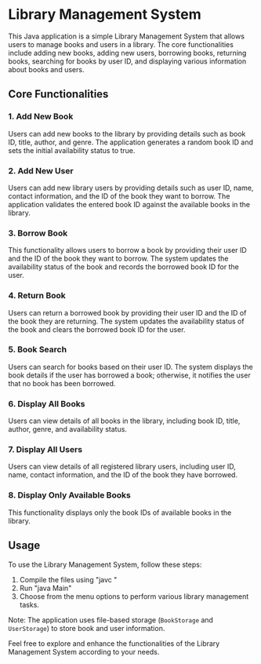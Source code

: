 # Library Management System

This Java application is a simple Library Management System that allows users to manage books and users in a library. The core functionalities include adding new books, adding new users, borrowing books, returning books, searching for books by user ID, and displaying various information about books and users.

## Core Functionalities

### 1. Add New Book
Users can add new books to the library by providing details such as book ID, title, author, and genre. The application generates a random book ID and sets the initial availability status to true.

### 2. Add New User
Users can add new library users by providing details such as user ID, name, contact information, and the ID of the book they want to borrow. The application validates the entered book ID against the available books in the library.

### 3. Borrow Book
This functionality allows users to borrow a book by providing their user ID and the ID of the book they want to borrow. The system updates the availability status of the book and records the borrowed book ID for the user.

### 4. Return Book
Users can return a borrowed book by providing their user ID and the ID of the book they are returning. The system updates the availability status of the book and clears the borrowed book ID for the user.

### 5. Book Search
Users can search for books based on their user ID. The system displays the book details if the user has borrowed a book; otherwise, it notifies the user that no book has been borrowed.

### 6. Display All Books
Users can view details of all books in the library, including book ID, title, author, genre, and availability status.

### 7. Display All Users
Users can view details of all registered library users, including user ID, name, contact information, and the ID of the book they have borrowed.

### 8. Display Only Available Books
This functionality displays only the book IDs of available books in the library.

## Usage
To use the Library Management System, follow these steps:

1. Compile the files using "javc <names of the files>"
2. Run "java Main"
3. Choose from the menu options to perform various library management tasks.

Note: The application uses file-based storage (`BookStorage` and `UserStorage`) to store book and user information.

Feel free to explore and enhance the functionalities of the Library Management System according to your needs.
